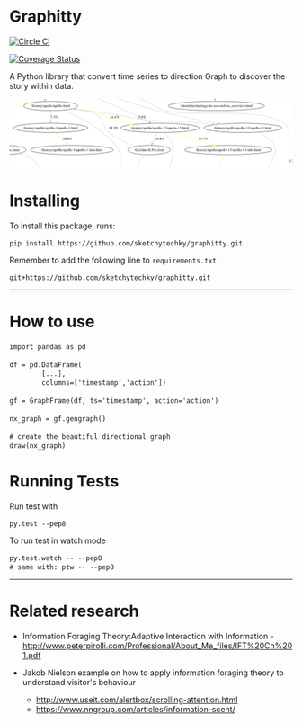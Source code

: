 
# Graphitty

[![Circle CI](https://circleci.com/gh/sketchytechky/graphitty.svg?style=svg&circle-token=<cirlce-ci-token>)](https://circleci.com/gh/sketchytechky/graphitty)

[![Coverage Status](https://coveralls.io/repos/sketchytechky/graphitty/badge.svg?branch=master&service=github)](https://coveralls.io/github/sketchytechky/graphitty?branch=master)

A Python library that convert time series to direction Graph to discover the story within data.


![Example graph](apollo.png)


# Installing

To install this package, runs:

    pip install https://github.com/sketchytechky/graphitty.git

Remember to add the following line to `requirements.txt`

    git+https://github.com/sketchytechky/graphitty.git


-----------


# How to use

```
import pandas as pd

df = pd.DataFrame(
        [...],
        columns=['timestamp','action'])

gf = GraphFrame(df, ts='timestamp', action='action')

nx_graph = gf.gengraph()

# create the beautiful directional graph
draw(nx_graph)
```

# Running Tests

Run test with

    py.test --pep8

To run test in watch mode

    py.test.watch -- --pep8
    # same with: ptw -- --pep8


-----------


# Related research


* Information Foraging Theory:Adaptive Interaction with Information - http://www.peterpirolli.com/Professional/About_Me_files/IFT%20Ch%201.pdf


* Jakob Nielson example on how to apply information foraging theory to understand visitor's behaviour
  - http://www.useit.com/alertbox/scrolling-attention.html
  - https://www.nngroup.com/articles/information-scent/

